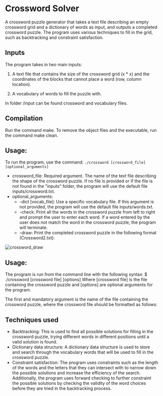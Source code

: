 # Crossword Solver
A crossword puzzle generator that takes a text file describing an empty crossword grid and a dictionary of words as input, and outputs a completed crossword puzzle. The program uses various techniques to fill in the grid, such as backtracking and constraint satisfaction.


## Inputs
The program takes in two main inputs:

1. A text file that contains the size of the crossword grid (x * x) and the coordinates of the blocks that cannot place a word (row, column location). 

2. A vocabulary of words to fill the puzzle with. 

In folder /input can be found crossword and vocabulary files.

## Compilation

Run the command make. To remove the object files and the executable, run the command make clean.

## Usage:

To run the program, use the command:
`./crossword [crossword_file] [optional_arguments]`

* crossword_file: Required argument. The name of the text file describing the shape of the crossword puzzle. If no file is provided or if the file is not found in the "inputs" folder, the program will use the default file inputs/crossword.txt.
* optional_arguments:
  * -dict [vocab_file]: Use a specific vocabulary file. If this argument is not provided, the program will use the default file inputs/words.txt.
  * -check: Print all the words in the crossword puzzle from left to right and prompt the user to enter each word. If a word entered by the user does not match the word in the crossword puzzle, the program will terminate.
  * -draw: Print the completed crossword puzzle in the following format (Crossword2.txt):

![crossword_draw](https://user-images.githubusercontent.com/34860262/215159589-30a97057-69ef-4763-b5c5-837af515eb5a.jpg)

## Usage:

The program is run from the command line with the following syntax:
$ ./crossword [crossword file] [options]
Where [crossword file] is the file containing the crossword puzzle and [options] are optional arguments for the program.

The first and mandatory argument is the name of the file containing the crossword puzzle, where the crossword file should be formatted as follows:

## Techniques used

* Backtracking: This is used to find all possible solutions for filling in the crossword puzzle, trying different words in different positions until a valid solution is found.
* Dictionary data structure: A dictionary data structure is used to store and search through the vocabulary words that will be used to fill in the crossword puzzle.
* Constraint satisfaction: The program uses constraints such as the length of the words and the letters that they can intersect with to narrow down the possible solutions and increase the efficiency of the search. Additionally, the program uses forward checking to further constraint the possible solutions by checking the validity of the word choices before they are tried in the backtracking process.
